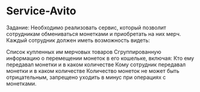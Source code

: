# Service-Avito
Задание: 
Необходимо реализовать сервис, который позволит сотрудникам обмениваться монетками и приобретать на них мерч. Каждый сотрудник должен иметь возможность видеть:

Список купленных им мерчовых товаров
Сгруппированную информацию о перемещении монеток в его кошельке, включая:
Кто ему передавал монетки и в каком количестве
Кому сотрудник передавал монетки и в каком количестве
Количество монеток не может быть отрицательным, запрещено уходить в минус при операциях с монетками.
